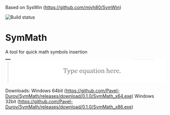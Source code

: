 Based on SysWin (https://github.com/mjvh80/SymWin)

![Build status](https://ci.appveyor.com/api/projects/status/3hmimce85mr25u83?svg=true)

# SymMath
A tool for quick math symbols insertion

![screenshot](screencast.gif)


Downloads:
Windows 64bit (https://github.com/Pavel-Durov/SymMath/releases/download/0.1.0/SymMath_x64.exe) 
Windows 32bit (https://github.com/Pavel-Durov/SymMath/releases/download/0.1.0/SymMath_x86.exe)
